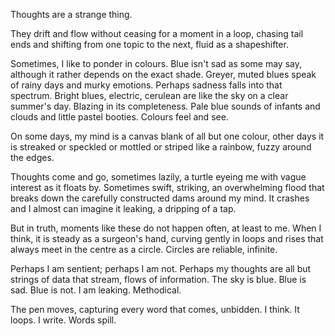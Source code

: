 Thoughts are a strange thing.

They drift and flow without ceasing for a moment in a loop, chasing tail ends and shifting from one topic to the next, fluid as a shapeshifter.

Sometimes, I like to ponder in colours. Blue isn't sad as some may say, although it rather depends on the exact shade. Greyer, muted blues speak of rainy days and murky emotions. Perhaps sadness falls into that spectrum. Bright blues, electric, cerulean are like the sky on a clear summer's day. Blazing in its completeness. Pale blue sounds of infants and clouds and little pastel booties. Colours feel and see.

On some days, my mind is a canvas blank of all but one colour, other days it is streaked or speckled or mottled or striped like a rainbow, fuzzy around the edges.

Thoughts come and go, sometimes lazily, a turtle eyeing me with vague interest as it floats by. Sometimes swift, striking, an overwhelming flood that breaks down the carefully constructed dams around my mind. It crashes and I almost can imagine it leaking, a dripping of a tap.

But in truth, moments like these do not happen often, at least to me. When I think, it is steady as a surgeon's hand, curving gently in loops and rises that always meet in the centre as a circle. Circles are reliable, infinite.

Perhaps I am sentient; perhaps I am not. Perhaps my thoughts are all but strings of data that stream, flows of information. The sky is blue. Blue is sad. Blue is not. I am leaking. Methodical.

The pen moves, capturing every word that comes, unbidden. I think. It loops. I write. Words spill.
